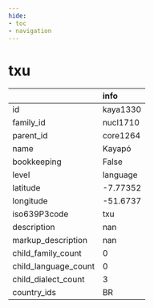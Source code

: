 ```yaml
---
hide:
- toc
- navigation
---
```

# txu
|                      | info     |
|:---------------------|:---------|
| id                   | kaya1330 |
| family_id            | nucl1710 |
| parent_id            | core1264 |
| name                 | Kayapó   |
| bookkeeping          | False    |
| level                | language |
| latitude             | -7.77352 |
| longitude            | -51.6737 |
| iso639P3code         | txu      |
| description          | nan      |
| markup_description   | nan      |
| child_family_count   | 0        |
| child_language_count | 0        |
| child_dialect_count  | 3        |
| country_ids          | BR       |